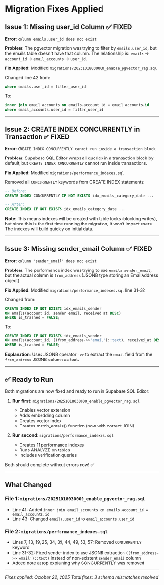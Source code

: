 # Migration Fixes Applied

## Issue 1: Missing user_id Column ✅ FIXED

**Error**: `column emails.user_id does not exist`

**Problem**: The pgvector migration was trying to filter by `emails.user_id`, but the emails table doesn't have that column. The relationship is: `emails` → `account_id` → `email_accounts` → `user_id`.

**Fix Applied**: Modified `migrations/20251018030000_enable_pgvector_rag.sql`

Changed line 42 from:

```sql
where emails.user_id = filter_user_id
```

To:

```sql
inner join email_accounts on emails.account_id = email_accounts.id
where email_accounts.user_id = filter_user_id
```

---

## Issue 2: CREATE INDEX CONCURRENTLY in Transaction ✅ FIXED

**Error**: `CREATE INDEX CONCURRENTLY cannot run inside a transaction block`

**Problem**: Supabase SQL Editor wraps all queries in a transaction block by default, but `CREATE INDEX CONCURRENTLY` cannot run inside transactions.

**Fix Applied**: Modified `migrations/performance_indexes.sql`

Removed all `CONCURRENTLY` keywords from CREATE INDEX statements:

```sql
-- Before:
CREATE INDEX CONCURRENTLY IF NOT EXISTS idx_emails_category_date ...

-- After:
CREATE INDEX IF NOT EXISTS idx_emails_category_date ...
```

**Note**: This means indexes will be created with table locks (blocking writes), but since this is the first time running the migration, it won't impact users. The indexes will build quickly on initial data.

---

## Issue 3: Missing sender_email Column ✅ FIXED

**Error**: `column "sender_email" does not exist`

**Problem**: The performance index was trying to use `emails.sender_email`, but the actual column is `from_address` (JSONB type storing an EmailAddress object).

**Fix Applied**: Modified `migrations/performance_indexes.sql` line 31-32

Changed from:

```sql
CREATE INDEX IF NOT EXISTS idx_emails_sender
ON emails(account_id, sender_email, received_at DESC)
WHERE is_trashed = FALSE;
```

To:

```sql
CREATE INDEX IF NOT EXISTS idx_emails_sender
ON emails(account_id, ((from_address->>'email')::text), received_at DESC)
WHERE is_trashed = FALSE;
```

**Explanation**: Uses JSONB operator `->>` to extract the `email` field from the `from_address` JSONB column as text.

---

## ✅ Ready to Run

Both migrations are now fixed and ready to run in Supabase SQL Editor:

1. **Run first**: `migrations/20251018030000_enable_pgvector_rag.sql`
   - Enables vector extension
   - Adds embedding column
   - Creates vector index
   - Creates match_emails() function (now with correct JOIN)

2. **Run second**: `migrations/performance_indexes.sql`
   - Creates 11 performance indexes
   - Runs ANALYZE on tables
   - Includes verification queries

Both should complete without errors now! ✅

---

## What Changed

### File 1: `migrations/20251018030000_enable_pgvector_rag.sql`

- Line 41: Added `inner join email_accounts on emails.account_id = email_accounts.id`
- Line 43: Changed `emails.user_id` to `email_accounts.user_id`

### File 2: `migrations/performance_indexes.sql`

- Lines 7, 13, 19, 25, 34, 39, 44, 49, 53, 57: Removed `CONCURRENTLY` keyword
- Line 31-32: Fixed sender index to use JSONB extraction `((from_address->>'email')::text)` instead of non-existent `sender_email` column
- Added note at top explaining why CONCURRENTLY was removed

---

_Fixes applied: October 22, 2025_
_Total fixes: 3 schema mismatches resolved_
